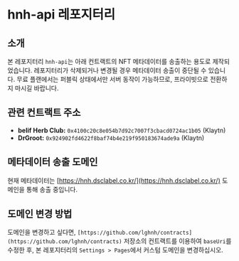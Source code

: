 # hnh-api 레포지터리

## 소개
본 레포지터리 `hnh-api`는 아래 컨트랙트의 NFT 메타데이터를 송출하는 용도로 제작되었습니다. 레포지터리가 삭제되거나 변경될 경우 메타데이터 송출이 중단될 수 있습니다. 무료 플랜에서는 퍼블릭 상태에서만 서버 동작이 가능하므로, 프라이빗으로 전환하지 마시길 바랍니다.

## 관련 컨트랙트 주소
- **belif Herb Club:** `0x4100c20c8e054b7d92c7007f3cbacd0724ac1b05` (Klaytn)
- **DrGroot:** `0x924902fd4622f8baf74b4e219f950183674ade9a` (Klaytn)

## 메타데이터 송출 도메인
현재 메타데이터는 [https://hnh.dsclabel.co.kr/](https://hnh.dsclabel.co.kr/) 도메인을 통해 송출 중입니다.

## 도메인 변경 방법
도메인을 변경하고 싶다면, `[https://github.com/lghnh/contracts](https://github.com/lghnh/contracts)` 저장소의 컨트랙트를 이용하여 `baseUri`를 수정한 후, 본 레포지터리의 `Settings > Pages`에서 커스텀 도메인을 변경하십시오.
